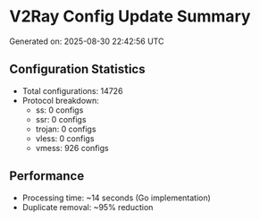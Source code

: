 # V2Ray Config Update Summary
Generated on: 2025-08-30 22:42:56 UTC

## Configuration Statistics
- Total configurations: 14726
- Protocol breakdown:
  - ss: 0 configs
  - ssr: 0 configs
  - trojan: 0 configs
  - vless: 0 configs
  - vmess: 926 configs

## Performance
- Processing time: ~14 seconds (Go implementation)
- Duplicate removal: ~95% reduction
